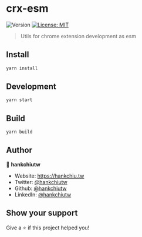 # crx-esm
![Version](https://img.shields.io/github/package-json/v/hankchiutw/crx-esm?label=package.json)
[![License: MIT](https://img.shields.io/badge/License-MIT-yellow.svg)](LICENSE)

> Utils for chrome extension development as esm

## Install

```sh
yarn install
```

## Development

```sh
yarn start
```

## Build

```sh
yarn build
```

## Author

👤 **hankchiutw**

* Website: https://hankchiu.tw
* Twitter: [@hankchiutw](https://twitter.com/hankchiutw)
* Github: [@hankchiutw](https://github.com/hankchiutw)
* LinkedIn: [@hankchiutw](https://linkedin.com/in/hankchiutw)

## Show your support

Give a ⭐️ if this project helped you!
